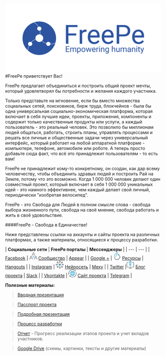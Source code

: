 ![](../images/logo.png)
#FreePe приветствует Вас! 

FreePe предлагает объединиться и построить общий проект мечты, который удовлетворял бы потребности и желания каждого участника.

Только представьте на мгновение, если бы вместо множества социальных сетей, поисковиков, бирж труда, блокчейнов - была бы одна универсальная социально-экономическая платформа, которая включает в себя лучшие идеи, проекты, приложения, компоненты и содержит только качественные продукты или услуги, а каждый пользователь - это реальный человек. Это позволило бы миллионам людей общаться, работать, строить планы, управлять процессами и решать все личные и общественные задачи через универсальный интерфейс, который работает на любой аппаратной платформе - компьютере, телефоне, автомобиле или роботе. 
А теперь просто добавьте сюда факт, что всё это принадлежит пользователям - то есть вам!

FreePe не принадлежит кому-то конкретному, он создан, как дар всему человечеству, чтобы объединить здравых людей и построить Рай на Земле, потому что это возможно. Когда 1 000 000 человек делают один совместный проект, который включает в себя 1 000 000 уникальных идей - это намного эффективнее, чем каждый делает свой личный, периодически "изобретая велосипед".

FreePe - это Свобода для Людей в полном смысле слова - свобода выбора жизненного пути, свобода на своё мнение, свобода работать и жить в своё удовольствие. 

####FreePe - Свобода в Единачестве!

Ниже представлены ссылки на аккаунты и сайты проекта на различных платформах, а также материалы, относящиеся к процессу разработки.


| **Социальные сети** | **FreePe порталы** | **Мессенджеры** |
| --- | --- |
| [Facebook](https://www.facebook.com/FreePe-project-1705439936387017/)  | ![](../images/networking.png) [Сообщество](http://freepe.co/) | [Appear](https://appear.in/freepe) |
| [Google +](https://plus.google.com/106815883580854777966)  | ![](../images/piggy-bank.png) [Ресурсы](http://freepe.io/) | [Hangouts](https://hangouts.google.com/group/i8VCXO4OI49sQNo12) |
| [Instagram](https://www.instagram.com/freepe_org/) | ![](../images/ellipse.png) [Нейросеть](http://freepe.net/) | [Mexy](http://temp.mexy.pro/#freepe) |
| [Twitter](https://twitter.com/freepe_org) |![](../images/computer.png) [Блог проекта](freepe.online) | [Slack](https://freepe.slack.com/messages/@freepe/) |
| [Vkontakte]( https://vk.com/freepe_org) | ![](../images/worldwide.png)  [Сайт проекта](http://freepe.org/) | [Telegram](https://telegram.me/FreePe) |




**Полезные материалы:**


> [Вводная презентация](https://goo.gl/bxv33W)

> [Пасспорт проекта](https://docs.google.com/document/d/1GnrxdCtFMjPPS1eUxlDGbqEqOFm0PIk5tMNXN7Pmj38/edit?usp=sharing)

> [Подробная презентация](https://prezi.com/dhz0yujgcdhv/freepe-freedom-4-people/)

> [Процесс разработки](https://pintask.me/board/vPsfuf2sawcaDyt6b) 

> [Отчет](https://goo.gl/ArDg5z)  - Прогресс реализации этапов проекта и учет вкладов участников.
  
> [Google Drive](https://drive.google.com/open?id=0B9mbBuJnN6tcdS1VSFQ5dEhOdkU) (схемы, картинки, тексты и другие материалы)
